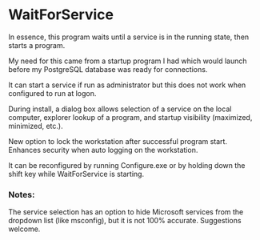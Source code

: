 # WaitForService

In essence, this program  waits until a service is in the running state, then starts a program.

My need for this came from a startup program I had which would launch before my PostgreSQL database was ready for connections.  

It can start a service if run as administrator but this does not work when configured to run at logon.

During install, a dialog box allows selection of a service on the local computer, explorer lookup of a program, and startup visibility (maximized, minimized, etc.). 

New option to lock the workstation after successful program start.  Enhances security when auto logging on the workstation.

It can be reconfigured by running Configure.exe or by holding down the shift key while WaitForService is starting.

### Notes:

The service selection has an option to hide Microsoft services from the dropdown list (like msconfig), but it is not 100% accurate.  Suggestions welcome.


